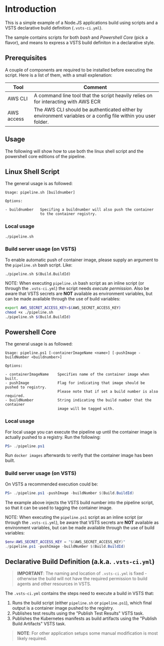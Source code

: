 # Introduction

This is a simple example of a Node.JS applications build using scripts and a VSTS declarative build definition (`.vsts-ci.yml`).

The sample contains scripts for both *bash* and *Powershell Core* (pick a flavor), and means to express a VSTS build definiton in a declarative style.

## Prerequisites

A couple of components are required to be installed before executing the script. Here is a list of them, with a small explenation:

| Tool    | Comment |
|---------|---------|
| AWS CLI | A command line tool that the script heavily relies on for interacting with AWS ECR |
| AWS access | The AWS CLI should be authenticated either by environment variables or a config file within you user folder. |

## Usage

The following will show how to use both the linux shell script and the powershell core editions of the pipeline.

## Linux Shell Script

The general usage is as followed:

```text
Usage: pipeline.sh [buildnumber]

Options:

- buildnumber   Specifing a buildnumber will also push the container
                to the container registry.
```

### Local usage

```bash
./pipeline.sh
```

### Build server usage (on VSTS)

To enable automatic push of container image, please supply an argument to the `pipeline.sh` bash script. Like:

```text
./pipeline.sh $(Build.BuildId)
```

NOTE: When executing `pipeline.sh` bash script as an inline script (or through the `.vsts-ci.yml`) the script needs *execute permission*. Also be aware that VSTS secrets are **NOT** available as environment variables, but can be made available through the use of build variables:

```bash
export AWS_SECRET_ACCESS_KEY=$(AWS_SECRET_ACCESS_KEY)
chmod +x ./pipeline.sh
./pipeline.sh $(Build.BuildId)
```

## Powershell Core

The general usage is as followed:

```text
Usage: pipeline.ps1 [-containerImageName <name>] [-pushImage -buildNumber <buildnumber>]

Options:

- containerImageName    Specifies name of the container image when built.
- pushImage             Flag for indicating that image should be pushed to registry.
                        Please note that if set a build number is also required.
- buildNumber           String indicating the build number that the container
                        image will be tagged with.
```

### Local usage

For local usage you can execute the pipeline up until the container image is actually pushed to a registry. Run the following:

```powershell
PS> ./pipeline.ps1
```

Run `docker images` afterwards to verify that the container image has been built.

### Build server usage (on VSTS)

On VSTS a recommended execution could be:

```powershell
PS> ./pipeline.ps1 -pushImage -buildNumber $(Build.BuildId)
```

The example above injects the VSTS build number into the pipeline script, so that it can be used to tagging the container image.

NOTE: When executing the `pipeline.ps1` script as an inline script (or through the `.vsts-ci.yml`), be aware that VSTS secrets are **NOT** available as environment variables, but can be made available through the use of build variables:

```powershell
$env:AWS_SECRET_ACCESS_KEY = "$(AWS_SECRET_ACCESS_KEY)"
./pipeline.ps1 -pushImage -buildNumber $(Build.BuildId)
```

## Declarative Build Definition (a.k.a. `.vsts-ci.yml`)

> **IMPORTANT**: The naming and location of `.vsts-ci.yml` is fixed - otherwise the build will not have the required permission to build agents and other resources in VSTS.

The `.vsts-ci.yml` contains the steps need to execute a build in VSTS that:

1. Runs the build script (either `pipeline.sh` or `pipeline.ps1`), which final output is a container image pushed to the registry.
1. Publishes test results using the "Publish Test Results" VSTS task.
1. Publishes the Kubernetes manifests as build artifacts using the "Publish Build Artifacts" VSTS task.

> **NOTE**: For other application setups some manual modification is most likely required.
